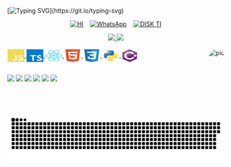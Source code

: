 [![Typing SVG](https://readme-typing-svg.herokuapp.com?font=Fira+Code&size=40&pause=1000&color=FFFFFF&center=true&vCenter=true&width=1000&lines=+Ol%C3%A1%2C+tudo+bem%3F+Me+chamo+Jefferson+Furlan.;Seja+bem-vindo(a)+ao+meu+perfil.)](https://git.io/typing-svg)
<p align="center">
<a href="https://hi.jeffurlan.com" target="_blank"><img width="43px" alt="HI" title="HI" src="https://github.com/JEFFURLAN/HI/raw/main/favicon.ico"/></a>
&#8287;&#8287;
<a href="https://whatsapp.jeffurlan.com" target="_blank"><img width="44px" alt="WhatsApp" title="WhatsApp" src="https://github.com/JEFFURLAN/whatsapp/raw/main/assets/favicon/favicon.ico"/></a>
&#8287;&#8287;
<a href="https://diskti.jeffurlan.com" target="_blank"><img width="43px" alt="DISK TI" title="DISK TI" src="https://github.com/JEFFURLAN/DISKTI/raw/main/images/favicon.ico"/></a>
</p>
<div align="center">
  <a href="https://github.com/jeffurlan">
  <img height="180em" src="https://github-readme-stats.vercel.app/api?username=jeffurlan&show_icons=true&theme=dark&include_all_commits=true&count_private=true"/>
  <img height="180em" src="https://github-readme-stats.vercel.app/api/top-langs/?username=jeffurlan&layout=compact&langs_count=7&theme=dark"/>
</div>
<div style="display: inline_block"><br>
  <img align="center" alt="Js" height="30" width="40" src="https://raw.githubusercontent.com/devicons/devicon/master/icons/javascript/javascript-plain.svg">
  <img align="center" alt="Ts" height="30" width="40" src="https://raw.githubusercontent.com/devicons/devicon/master/icons/typescript/typescript-plain.svg">
  <img align="center" alt="React" height="30" width="40" src="https://raw.githubusercontent.com/devicons/devicon/master/icons/react/react-original.svg">
  <img align="center" alt="HTML" height="30" width="40" src="https://raw.githubusercontent.com/devicons/devicon/master/icons/html5/html5-original.svg">
  <img align="center" alt="CSS" height="30" width="40" src="https://raw.githubusercontent.com/devicons/devicon/master/icons/css3/css3-original.svg">
  <img align="center" alt="Python" height="30" width="40" src="https://raw.githubusercontent.com/devicons/devicon/master/icons/python/python-original.svg">
  <img align="center" alt="Csharp" height="30" width="40" src="https://raw.githubusercontent.com/devicons/devicon/master/icons/csharp/csharp-original.svg">
  <img align="right" alt="pic" height="150" style="border-radius:50px;" src="https://avatars.githubusercontent.com/u/70243829?s=400&v=4">
</div>
  
  ##
 
<div> 
  <a href="https://jeffurlan.com/" target="_blank"><img src="https://img.shields.io/badge/Blog-FF0000?style=for-the-badge&logo=windows&logoColor=white" target="_blank"></a>
  <a href="https://instagram.com/jeffurlan.bmx" target="_blank"><img src="https://img.shields.io/badge/-Instagram-%23E4405F?style=for-the-badge&logo=instagram&logoColor=white" target="_blank"></a>
 	<a href="https://www.facebook.com/JEFFURLAN" target="_blank"><img src="https://img.shields.io/badge/facebook-9146FF?style=for-the-badge&logo=facebook&logoColor=white" target="_blank"></a>
 <a href="https://twitter.com/jeffurlan" target="_blank"><img src="https://img.shields.io/badge/twitter-7289DA?style=for-the-badge&logo=twitter&logoColor=white" target="_blank"></a> 
  <a href = "mailto:jefferson@jeffurlan.com"><img src="https://img.shields.io/badge/-Gmail-%23333?style=for-the-badge&logo=gmail&logoColor=white" target="_blank"></a>
  <a href="https://www.linkedin.com/in/jeffurlan" target="_blank"><img src="https://img.shields.io/badge/-LinkedIn-%230077B5?style=for-the-badge&logo=linkedin&logoColor=white" target="_blank"></a> 
 
  ![Snake animation](https://github.com/JEFFURLAN/JEFFURLAN/blob/main/JEFFURLAN/github-contribution-grid-snake.svg)
 
</div>
